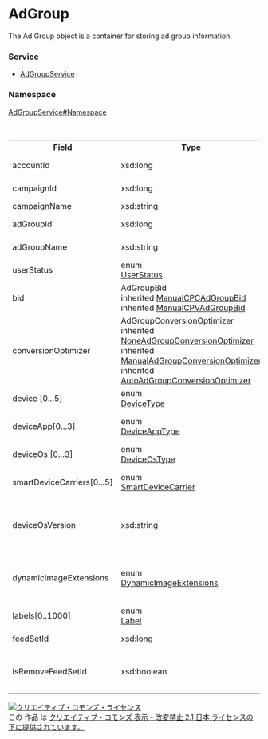# AdGroup
The Ad Group object is a container for storing ad group information.
### Service
+ [AdGroupService](../../services/AdGroupService.md)

### Namespace
[AdGroupService#Namespace](../../services/AdGroupService.md#namespace)

<table>
 <tr>
  <th>Field</th>
  <th>Type</th>
  <th>Description</th>
  <th>response</th>
  <th>add</th>
  <th>set</th>
  <th>remove</th>
 </tr>
 <tr>
  <td>accountId</td>
  <td>xsd:long</td>
  <td>Account ID.</td>
  <td>yes</td>
  <td>Required</td>
  <td>Required<br>NotUpdatable</td>
  <td>Required<br>NotUpdatable</td>
 </tr>
 <tr>
  <td>campaignId</td>
  <td>xsd:long</td>
  <td>Campaign ID.</td>
  <td>yes</td>
 <td>Required</td>
  <td>Required<br>NotUpdatable</td>
  <td>Required<br>NotUpdatable</td>
 </tr>
 <tr>
  <td>campaignName</td>
  <td>xsd:string</td>
  <td>Campaign name.</td>
  <td>yes</td>
  <td>Ignore</td>
  <td>Ignore</td>
  <td>Ignore</td>
 </tr>
 <tr>
  <td>adGroupId</td>
  <td>xsd:long</td>
  <td>Ad group ID.</td>
  <td>yes</td>
  <td>Ignore</td>
  <td>Required<br>NotUpdatable</td>
  <td>Required<br>NotUpdatable</td>
 </tr>
 <tr>
  <td>adGroupName</td>
  <td>xsd:string</td>
  <td>Ad group name.</td>
  <td>yes</td>
  <td>Required</td>
  <td>Optional<br>Updatable</td>
  <td>Ignore</td>
 </tr>
 <tr>
  <td>userStatus</td>
  <td>enum<br><a href="./UserStatus.md">UserStatus</a></td>
  <td>Delivery status.</td>
  <td>yes</td>
  <td>Required</td>
  <td>Optional<br>Updatable</td>
  <td>Ignore</td>
 </tr>
 <tr>
  <td>bid</td>
  <td>AdGroupBid<br>
  inherited <a href="./ManualCPCAdGroupBid.md">ManualCPCAdGroupBid</a><br>
  inherited <a href="./ManualCPVAdGroupBid.md">ManualCPVAdGroupBid</a>
  </td>
  <td>Bid amount.</td>
  <td>yes</td>
  <td>Required</td>
  <td>Optional<br>Updatable</td>
  <td>Ignore</td>
 </tr>
   <td>conversionOptimizer</td>
  <td>AdGroupConversionOptimizer<br>
inherited <a href="./NoneAdGroupConversionOptimizer.md">NoneAdGroupConversionOptimizer</a><br>
inherited <a href="./ManualAdGroupConversionOptimizer.md">ManualAdGroupConversionOptimizer</a><br>
inherited <a href="./AutoAdGroupConversionOptimizer.md">AutoAdGroupConversionOptimizer</a>
  </td>
  <td>Conversion optimize.</td>
  <td>yes</td>
  <td>Optional<br>Default: NoneAdGroupConversionOptimizer</td>
  <td>Optional<br>Updatable</td>
  <td>Ignore</td>
 </tr>
<tr>
<tr>
  <td>device [0...5]</td>
  <td>enum<br><a href="./DeviceType.md">DeviceType</a></td>
  <td>Type of device for ad delivery.</td>
  <td>yes</td>
  <td>Required</td>
  <td>Optional<br>Updatable</td>
  <td>Ignore</td>
 </tr>
<tr>
  <td>deviceApp[0...3]</td>
  <td>enum<br><a href="./DeviceAppType.md">DeviceAppType</a></td>
  <td>Type of Application for ad delivery.</td>
  <td>yes</td>
  <td>Optional</td>
  <td>Optional<br>Updatable</td>
  <td>Ignore</td>
 </tr>
<tr>
  <td>deviceOs [0...3]</td>
  <td>enum<br><a href="./DeviceOsType.md">DeviceOsType</a></td>
  <td>Type of OS for ad delivery.</td>
  <td>yes</td>
  <td>Optional</td>
  <td>Optional<br>Updatable</td>
  <td>Ignore</td>
 </tr>
<tr>
  <td>smartDeviceCarriers[0...5]</td>
  <td>enum<br><a href="./SmartDeviceCarrier.md">SmartDeviceCarrier</a></td>
  <td>Type of mobile carrier for ad delivery.</td>
  <td>yes</td>
  <td>Optional</td>
  <td>Optional<br>Updatable</td>
  <td>Ignore</td>
 </tr>
<tr>
  <td>deviceOsVersion</td>
  <td>xsd:string</td>
  <td>OS version<br>&lowast;To specify null as deviceOsVersion: "NONE"</td>
  <td>yes</td>
  <td>Optional</td>
  <td>Optional<br>Updatable</td>
  <td>Ignore</td>
 </tr>
<tr>
  <td>dynamicImageExtensions</td>
  <td>enum<br><a href="DynamicImageExtensions.md">DynamicImageExtensions</a></td>
  <td>Flag of Dynamic Image Extensions.<br>&lowast;Default is set as "PAUSED".</td>
  <td>yes</td>
  <td>Optional</td>
  <td>Optional<br>Updatable</td>
  <td>Ignore</td>
 </tr>
 <tr>
  <td>labels[0..1000]</td>
  <td>enum<br><a href="./Label.md">Label</a></td>
  <td>Label.</td>
  <td>yes</td>
  <td>Ignore</td>
  <td>Ignore</td>
  <td>Ignore</td>
 </tr>
  <tr>
  <td>feedSetId</td>
  <td>xsd:long</td>
  <td>Feed set ID</td>
  <td>yes</td>
  <td>Optional</td>
  <td>Optional<br>Updatable<</td>
  <td>Ignore</td>
  </tr>
  <tr>
   <td>isRemoveFeedSetId</td>
   <td>xsd:boolean</td>
   <td>Remove association with feed set &lowast;Stop delivery</td>
   <td>yes</td>
   <td>Optional</td>
   <td>Optional<br>Updatable<</td>
   <td>Ignore</td>
  </tr>
</table>

<a rel="license" href="http://creativecommons.org/licenses/by-nd/2.1/jp/"><img alt="クリエイティブ・コモンズ・ライセンス" style="border-width:0" src="https://i.creativecommons.org/l/by-nd/2.1/jp/88x31.png" /></a><br />この 作品 は <a rel="license" href="http://creativecommons.org/licenses/by-nd/2.1/jp/">クリエイティブ・コモンズ 表示 - 改変禁止 2.1 日本 ライセンスの下に提供されています。</a>
